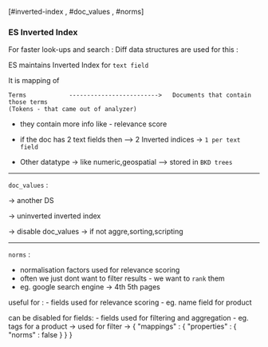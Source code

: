 [#inverted-index , #doc_values , #norms]

### ES Inverted Index

For faster look-ups and search :
Diff data structures are used for this :

ES maintains Inverted Index for `text field`

It is mapping of

```
Terms            ------------------------->   Documents that contain those terms
(Tokens - that came out of analyzer) 
```

- they contain more info like - relevance score 

- if the doc has 2 text fields then --> 2 Inverted indices -> `1 per text field`

- Other datatype -> like numeric,geospatial --> stored in `BKD trees`

---------

`doc_values` :

-> another DS

-> uninverted inverted index

-> disable doc_values -> if not aggre,sorting,scripting 

---------

`norms` :

- normalisation factors used for relevance scoring
- often we just dont want to filter results - we want to `rank` them 
- eg. google search engine -> 4th 5th pages 


useful for :
    - fields used for relevance scoring 
    - eg. name field for product 

can be disabled for fields:
    -  fields used for filtering and aggregation
    - eg. tags for a product -> used for filter -> 
    {
        "mappings" : {
            "properties" : {
                "norms" : false
            }
        }
    }




